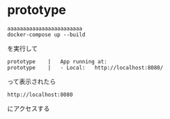# prototype

```
aaaaaaaaaaaaaaaaaaaaaaaa
docker-compose up --build
```
を実行して
```
prototype    |   App running at:
prototype    |   - Local:   http://localhost:8080/
```
って表示されたら  
```
http://localhost:8080
```
にアクセスする
